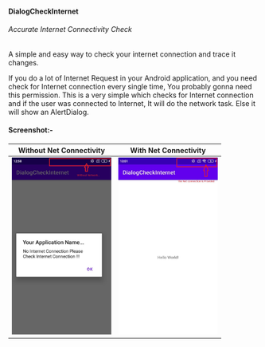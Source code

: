 #### DialogCheckInternet

###### Accurate Internet Connectivity Check
A simple and easy way to check your internet connection and trace it changes.

If you do a lot of Internet Request in your Android application, and you need check for Internet connection every single time, You probably gonna need this permission. This is a very simple which checks for Internet connection and if the user was connected to Internet, It will do the network task. Else it will show an AlertDialog.

#### Screenshot:-


 Without Net Connectivity                             | With Net Connectivity                                     |
:------------------------------------------:|:-------------------------------------------:
<img src="screenshot/Screenshot dialog.jpg" width="200">|<img src="screenshot/Screenshot with nwtwork.jpg" width="200">|
